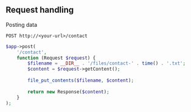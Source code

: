 ##  Request handling 

Posting data

    POST http://<your-url>/contact

```php
$app->post(
    '/contact',
    function (Request $request) {
        $filename = __DIR__ . '/files/contact-' . time() . '.txt';
        $content = $request->getContent();
        
        file_put_contents($filename, $content);
        
        return new Response($content);
    }
);
```
